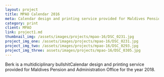 ```yaml
---
layout: project
title: MPAO Calendar 2016
meta: Calendar design and printing service provided for Maldives Pension and Administration Office for the year 2016.
category: print
client: MPAO
link: project1.md
thumbnail_img: /assets/images/projects/mpao-16/DSC_0231.jpg
project_img_one: /assets/images/projects/mpao-16/DSC_0231.jpg
project_img_two: /assets/images/projects/mpao-16/DSC_0293.jpg
project_img_three: assets/images/projects/mpao-16/DSC_0305.jpg
---
```


Berk is a multidiciplinary bullshitCalendar design and printing service provided for Maldives Pension and Administration Office for the year 2018.
